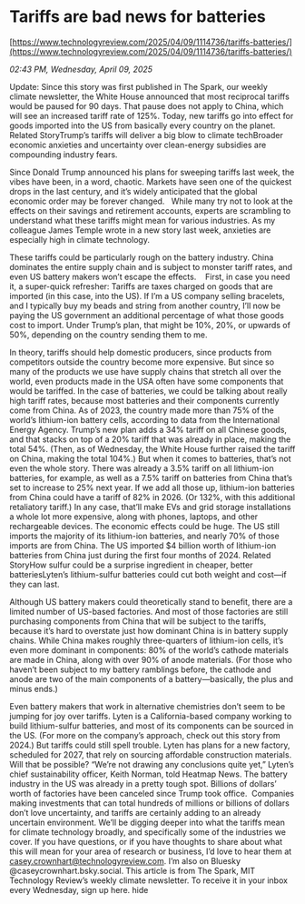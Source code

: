 # Tariffs are bad news for batteries

[https://www.technologyreview.com/2025/04/09/1114736/tariffs-batteries/](https://www.technologyreview.com/2025/04/09/1114736/tariffs-batteries/)

*02:43 PM, Wednesday, April 09, 2025*

Update: Since this story was first published in The Spark, our weekly climate newsletter, the White House announced that most reciprocal tariffs would be paused for 90 days. That pause does not apply to China, which will see an increased tariff rate of 125%. Today, new tariffs go into effect for goods imported into the US from basically every country on the planet. Related StoryTrump’s tariffs will deliver a big blow to climate techBroader economic anxieties and uncertainty over clean-energy subsidies are compounding industry fears.

Since Donald Trump announced his plans for sweeping tariffs last week, the vibes have been, in a word, chaotic. Markets have seen one of the quickest drops in the last century, and it’s widely anticipated that the global economic order may be forever changed.   While many try not to look at the effects on their savings and retirement accounts, experts are scrambling to understand what these tariffs might mean for various industries. As my colleague James Temple wrote in a new story last week, anxieties are especially high in climate technology.

These tariffs could be particularly rough on the battery industry. China dominates the entire supply chain and is subject to monster tariff rates, and even US battery makers won’t escape the effects.    First, in case you need it, a super-quick refresher: Tariffs are taxes charged on goods that are imported (in this case, into the US). If I’m a US company selling bracelets, and I typically buy my beads and string from another country, I’ll now be paying the US government an additional percentage of what those goods cost to import. Under Trump’s plan, that might be 10%, 20%, or upwards of 50%, depending on the country sending them to me.

In theory, tariffs should help domestic producers, since products from competitors outside the country become more expensive. But since so many of the products we use have supply chains that stretch all over the world, even products made in the USA often have some components that would be tariffed. In the case of batteries, we could be talking about really high tariff rates, because most batteries and their components currently come from China. As of 2023, the country made more than 75% of the world’s lithium-ion battery cells, according to data from the International Energy Agency. Trump’s new plan adds a 34% tariff on all Chinese goods, and that stacks on top of a 20% tariff that was already in place, making the total 54%. (Then, as of Wednesday, the White House further raised the tariff on China, making the total 104%.) But when it comes to batteries, that’s not even the whole story. There was already a 3.5% tariff on all lithium-ion batteries, for example, as well as a 7.5% tariff on batteries from China that’s set to increase to 25% next year.  If we add all those up, lithium-ion batteries from China could have a tariff of 82% in 2026. (Or 132%, with this additional retaliatory tariff.) In any case, that’ll make EVs and grid storage installations a whole lot more expensive, along with phones, laptops, and other rechargeable devices. The economic effects could be huge. The US still imports the majority of its lithium-ion batteries, and nearly 70% of those imports are from China. The US imported $4 billion worth of lithium-ion batteries from China just during the first four months of 2024. Related StoryHow sulfur could be a surprise ingredient in cheaper, better batteriesLyten’s lithium-sulfur batteries could cut both weight and cost—if they can last.

Although US battery makers could theoretically stand to benefit, there are a limited number of US-based factories. And most of those factories are still purchasing components from China that will be subject to the tariffs, because it’s hard to overstate just how dominant China is in battery supply chains. While China makes roughly three-quarters of lithium-ion cells, it’s even more dominant in components: 80% of the world’s cathode materials are made in China, along with over 90% of anode materials. (For those who haven’t been subject to my battery ramblings before, the cathode and anode are two of the main components of a battery—basically, the plus and minus ends.)

Even battery makers that work in alternative chemistries don’t seem to be jumping for joy over tariffs. Lyten is a California-based company working to build lithium-sulfur batteries, and most of its components can be sourced in the US. (For more on the company’s approach, check out this story from 2024.) But tariffs could still spell trouble. Lyten has plans for a new factory, scheduled for 2027, that rely on sourcing affordable construction materials. Will that be possible? “We’re not drawing any conclusions quite yet,” Lyten’s chief sustainability officer, Keith Norman, told Heatmap News. The battery industry in the US was already in a pretty tough spot. Billions of dollars’ worth of factories have been canceled since Trump took office.  Companies making investments that can total hundreds of millions or billions of dollars don’t love uncertainty, and tariffs are certainly adding to an already uncertain environment. We’ll be digging deeper into what the tariffs mean for climate technology broadly, and specifically some of the industries we cover. If you have questions, or if you have thoughts to share about what this will mean for your area of research or business, I’d love to hear them at casey.crownhart@technologyreview.com. I’m also on Bluesky @caseycrownhart.bsky.social. This article is from The Spark, MIT Technology Review’s weekly climate newsletter. To receive it in your inbox every Wednesday, sign up here. hide

